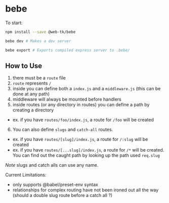 # bebe

To start:

```sh
npm install --save @web-tk/bebe

bebe dev # Makes a dev server

bebe export # Exports compiled express server to .bebe/
```


## How to Use

1. there must be a `route` file
2. `route` represents `/`
3. inside you can define both a `index.js` and a `middleware.js` (this can be done at any path)
4. middleware will always be mounted before handlers
5. inside routes (or any directory in routes) you can define a path by creating a directory
 * ex. if you have `routes/foo/index.js`, a route for `/foo` will be created
6. You can also define `slugs` and `catch-all` routes.
 * ex. if you have `routes/[slug]/index.js`, a route for `/:slug` will be created
 * ex. if you have `routes/[...slug]/index.js`, a route for `/*` will be created. You can find out the caught path by looking up the path used `req.slug`

*Note* slugs and catch alls can use any name.

Current Limitations:
* only supports @babel/preset-env syntax
* relationships for complex routing have not been ironed out all the way (should a double slug route before a catch all ?)

